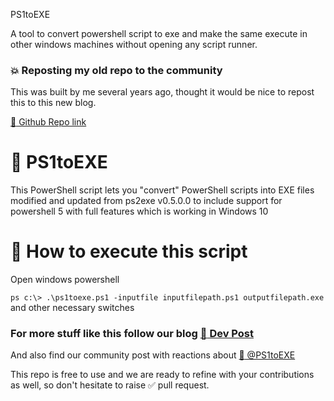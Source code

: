 PS1toEXE

A tool to convert powershell script to exe and make the same execute in other windows machines without opening any script runner.


### :boom: Reposting my old repo to the community

This was built by me several years ago, thought it would be nice to repost this to this new blog.

[:link: Github Repo link](https://github.com/aravindvcyber/PS1toEXE)

#  :dart: PS1toEXE

This PowerShell script lets you "convert" PowerShell scripts into EXE files modified and updated from ps2exe v0.5.0.0 to include support for powershell 5 with full features which is working in Windows 10

# :runner: How to execute this script

Open windows powershell

```ps c:\> .\ps1toexe.ps1 -inputfile inputfilepath.ps1 outputfilepath.exe``` and other necessary switches

### For more stuff like this follow our blog [:postbox: Dev Post](https://dev-post.hashnode.dev)

And also find our community post with reactions about [:link: @PS1toEXE](https://dev-post.hashnode.dev/PS1toEXE)

This repo is free to use and we are ready to refine with your contributions as well, so don't hesitate to raise :white_check_mark: pull request.



